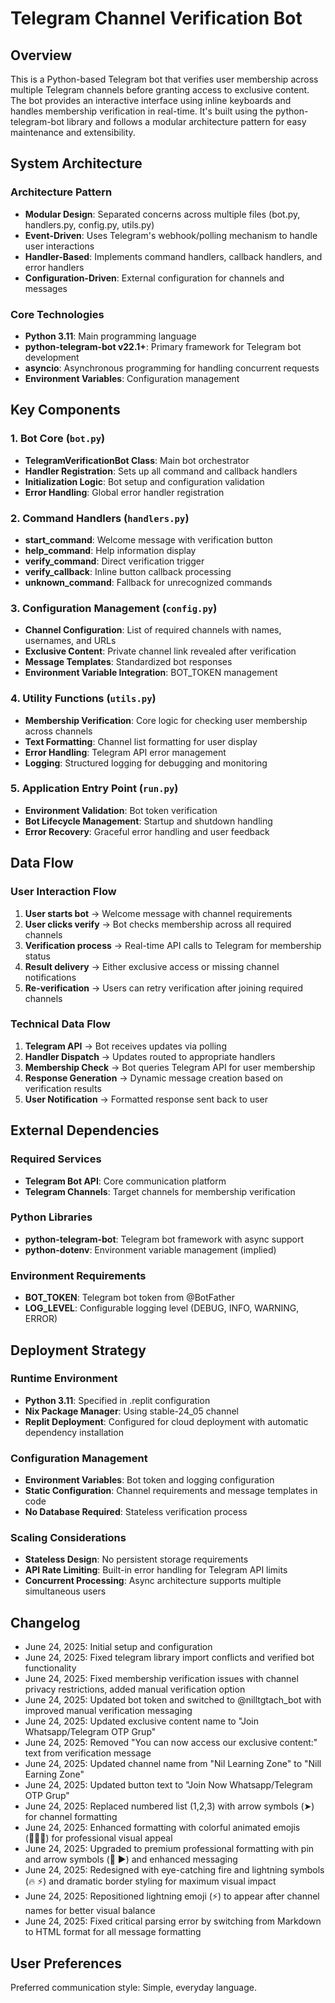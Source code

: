 # Telegram Channel Verification Bot

## Overview

This is a Python-based Telegram bot that verifies user membership across multiple Telegram channels before granting access to exclusive content. The bot provides an interactive interface using inline keyboards and handles membership verification in real-time. It's built using the python-telegram-bot library and follows a modular architecture pattern for easy maintenance and extensibility.

## System Architecture

### Architecture Pattern
- **Modular Design**: Separated concerns across multiple files (bot.py, handlers.py, config.py, utils.py)
- **Event-Driven**: Uses Telegram's webhook/polling mechanism to handle user interactions
- **Handler-Based**: Implements command handlers, callback handlers, and error handlers
- **Configuration-Driven**: External configuration for channels and messages

### Core Technologies
- **Python 3.11**: Main programming language
- **python-telegram-bot v22.1+**: Primary framework for Telegram bot development
- **asyncio**: Asynchronous programming for handling concurrent requests
- **Environment Variables**: Configuration management

## Key Components

### 1. Bot Core (`bot.py`)
- **TelegramVerificationBot Class**: Main bot orchestrator
- **Handler Registration**: Sets up all command and callback handlers
- **Initialization Logic**: Bot setup and configuration validation
- **Error Handling**: Global error handler registration

### 2. Command Handlers (`handlers.py`)
- **start_command**: Welcome message with verification button
- **help_command**: Help information display
- **verify_command**: Direct verification trigger
- **verify_callback**: Inline button callback processing
- **unknown_command**: Fallback for unrecognized commands

### 3. Configuration Management (`config.py`)
- **Channel Configuration**: List of required channels with names, usernames, and URLs
- **Exclusive Content**: Private channel link revealed after verification
- **Message Templates**: Standardized bot responses
- **Environment Variable Integration**: BOT_TOKEN management

### 4. Utility Functions (`utils.py`)
- **Membership Verification**: Core logic for checking user membership across channels
- **Text Formatting**: Channel list formatting for user display
- **Error Handling**: Telegram API error management
- **Logging**: Structured logging for debugging and monitoring

### 5. Application Entry Point (`run.py`)
- **Environment Validation**: Bot token verification
- **Bot Lifecycle Management**: Startup and shutdown handling
- **Error Recovery**: Graceful error handling and user feedback

## Data Flow

### User Interaction Flow
1. **User starts bot** → Welcome message with channel requirements
2. **User clicks verify** → Bot checks membership across all required channels
3. **Verification process** → Real-time API calls to Telegram for membership status
4. **Result delivery** → Either exclusive access or missing channel notifications
5. **Re-verification** → Users can retry verification after joining required channels

### Technical Data Flow
1. **Telegram API** → Bot receives updates via polling
2. **Handler Dispatch** → Updates routed to appropriate handlers
3. **Membership Check** → Bot queries Telegram API for user membership
4. **Response Generation** → Dynamic message creation based on verification results
5. **User Notification** → Formatted response sent back to user

## External Dependencies

### Required Services
- **Telegram Bot API**: Core communication platform
- **Telegram Channels**: Target channels for membership verification

### Python Libraries
- **python-telegram-bot**: Telegram bot framework with async support
- **python-dotenv**: Environment variable management (implied)

### Environment Requirements
- **BOT_TOKEN**: Telegram bot token from @BotFather
- **LOG_LEVEL**: Configurable logging level (DEBUG, INFO, WARNING, ERROR)

## Deployment Strategy

### Runtime Environment
- **Python 3.11**: Specified in .replit configuration
- **Nix Package Manager**: Using stable-24_05 channel
- **Replit Deployment**: Configured for cloud deployment with automatic dependency installation

### Configuration Management
- **Environment Variables**: Bot token and logging configuration
- **Static Configuration**: Channel requirements and message templates in code
- **No Database Required**: Stateless verification process

### Scaling Considerations
- **Stateless Design**: No persistent storage requirements
- **API Rate Limiting**: Built-in error handling for Telegram API limits
- **Concurrent Processing**: Async architecture supports multiple simultaneous users

## Changelog
- June 24, 2025: Initial setup and configuration
- June 24, 2025: Fixed telegram library import conflicts and verified bot functionality
- June 24, 2025: Fixed membership verification issues with channel privacy restrictions, added manual verification option
- June 24, 2025: Updated bot token and switched to @nilltgtach_bot with improved manual verification messaging
- June 24, 2025: Updated exclusive content name to "Join Whatsapp/Telegram OTP Grup"
- June 24, 2025: Removed "You can now access our exclusive content:" text from verification message
- June 24, 2025: Updated channel name from "Nil Learning Zone" to "Nill Earning Zone"
- June 24, 2025: Updated button text to "Join Now Whatsapp/Telegram OTP Grup"
- June 24, 2025: Replaced numbered list (1,2,3) with arrow symbols (➤) for channel formatting
- June 24, 2025: Enhanced formatting with colorful animated emojis (🔸✨🔄) for professional visual appeal
- June 24, 2025: Upgraded to premium professional formatting with pin and arrow symbols (📌 ▶️) and enhanced messaging
- June 24, 2025: Redesigned with eye-catching fire and lightning symbols (🔥 ⚡) and dramatic border styling for maximum visual impact
- June 24, 2025: Repositioned lightning emoji (⚡) to appear after channel names for better visual balance
- June 24, 2025: Fixed critical parsing error by switching from Markdown to HTML format for all message formatting

## User Preferences

Preferred communication style: Simple, everyday language.